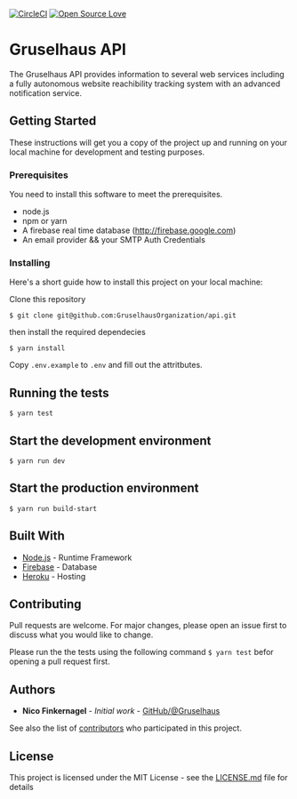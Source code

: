 [![CircleCI](https://circleci.com/gh/GruselhausOrganization/api.svg?style=svg)](https://circleci.com/gh/GruselhausOrganization/api) 
[![Open Source Love](https://badges.frapsoft.com/os/mit/mit.svg?v=102)](https://github.com/ellerbrock/open-source-badge/)

# Gruselhaus API

The Gruselhaus API provides information to several web services including a fully autonomous website reachibility tracking system with an advanced notification service.
## Getting Started

These instructions will get you a copy of the project up and running on your local machine for development and testing purposes.

### Prerequisites
You need to install this software to meet the prerequisites.

* node.js
* npm or yarn
* A firebase real time database (http://firebase.google.com)
* An email provider && your SMTP Auth Credentials

### Installing

Here's a short guide how to install this project on your local machine:

Clone this repository
```
$ git clone git@github.com:GruselhausOrganization/api.git
```

then install the required dependecies
```
$ yarn install
```

Copy `.env.example` to `.env` and fill out the attritbutes.

## Running the tests

```
$ yarn test
```

## Start the development environment

```
$ yarn run dev
```

## Start the production environment

```
$ yarn run build-start
```

## Built With

* [Node.js](https://nodejs.org/) - Runtime Framework
* [Firebase](http://firebase.google.com) - Database
* [Heroku](https://heroku.com) - Hosting

## Contributing

Pull requests are welcome. For major changes, please open an issue first to discuss what you would like to change.

Please run the the tests using the following command `$ yarn test` befor opening a pull request first.

## Authors

* **Nico Finkernagel** - *Initial work* - [GitHub/@Gruselhaus](https://github.com/Gruselhaus)

See also the list of [contributors](https://github.com/GruselhausOrganization/api/contributors) who participated in this project.

## License

This project is licensed under the MIT License - see the [LICENSE.md](LICENSE.md) file for details